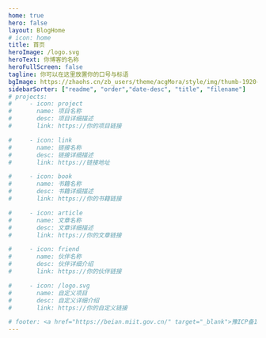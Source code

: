 ```yaml
---
home: true
hero: false
layout: BlogHome
# icon: home
title: 首页
heroImage: /logo.svg
heroText: 你博客的名称
heroFullScreen: false
tagline: 你可以在这里放置你的口号与标语
bgImage: https://zhaohs.cn/zb_users/theme/acgMora/style/img/thumb-1920-739436.png
sidebarSorter: ["readme", "order","date-desc", "title", "filename"]
# projects:
#     - icon: project
#       name: 项目名称
#       desc: 项目详细描述
#       link: https://你的项目链接

#     - icon: link
#       name: 链接名称
#       desc: 链接详细描述
#       link: https://链接地址

#     - icon: book
#       name: 书籍名称
#       desc: 书籍详细描述
#       link: https://你的书籍链接

#     - icon: article
#       name: 文章名称
#       desc: 文章详细描述
#       link: https://你的文章链接

#     - icon: friend
#       name: 伙伴名称
#       desc: 伙伴详细介绍
#       link: https://你的伙伴链接

#     - icon: /logo.svg
#       name: 自定义项目
#       desc: 自定义详细介绍
#       link: https://你的自定义链接

# footer: <a href="https://beian.miit.gov.cn/" target="_blank">豫ICP备18021175号</a>
---
```

